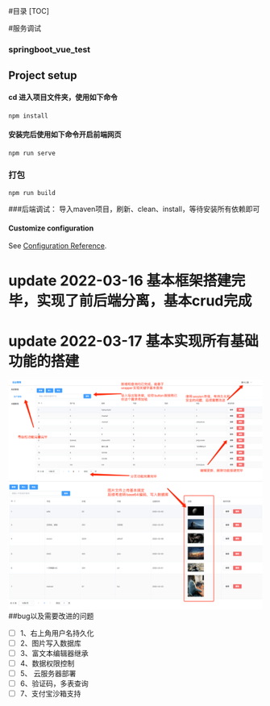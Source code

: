 #目录
[TOC]

#服务调试
### springboot_vue_test

## Project setup
#### cd 进入项目文件夹，使用如下命令
```
npm install
```

#### 安装完后使用如下命令开启前端网页
```
npm run serve
```

### 打包
```
npm run build
```

###后端调试：
导入maven项目，刷新、clean、install，等待安装所有依赖即可

#### Customize configuration
See [Configuration Reference](https://cli.vuejs.org/config/).


# update 2022-03-16 基本框架搭建完毕，实现了前后端分离，基本crud完成

# update 2022-03-17 基本实现所有基础功能的搭建
![img.png](img.png)
![img_1.png](img_1.png)
##bug以及需要改进的问题
-[ ] 1、右上角用户名持久化<br>
-[ ] 2、图片写入数据库<br>
-[ ] 3、富文本编辑器继承<br>
-[ ] 4、数据权限控制<br>
-[ ] 5、 云服务器部署<br>
-[ ] 6、验证码，多表查询<br>
-[ ] 7、支付宝沙箱支持<br>
